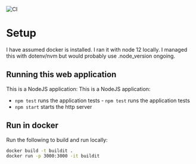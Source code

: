 ![CI](https://github.com/elliottmurray/devops-test/workflows/CI/badge.svg)


# Setup
I have assumed docker is installed. I ran it with node 12 locally. I managed this with dotenv/nvm but would probably use .node_version ongoing.


 ## Running this web application
 This is a NodeJS application:	This is a NodeJS application:

- `npm test` runs the application tests	- `npm test` runs the application tests
- `npm start` starts the http server


## Run in docker
Run the following to build and run locally:

```bash
docker build -t buildit .
docker run -p 3000:3000 -it buildit

```


